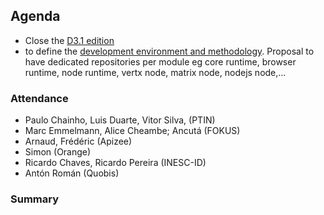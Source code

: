 ## Agenda

* Close the [D3.1 edition](https://github.com/reTHINK-project/core-framework/milestones/D3.1%20Ready%20for%20final%20Edition) 
* to define the [development environment and methodology](../methodology/readme.md). Proposal to have dedicated repositories per module eg core runtime, browser runtime, node runtime, vertx node, matrix node, nodejs node,...
 


### Attendance

* Paulo Chainho, Luis Duarte, Vitor Silva,  (PTIN)
* Marc Emmelmann, Alice Cheambe; Ancutá (FOKUS)
* Arnaud, Frédéric (Apizee)
* Simon (Orange)
* Ricardo Chaves, Ricardo Pereira (INESC-ID)
* Antón Román (Quobis)

### Summary

